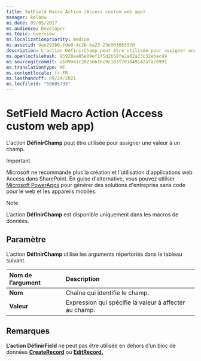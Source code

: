 ```yaml
---
title: SetField Macro Action (Access custom web app)
manager: kelbow
ms.date: 09/05/2017
ms.audience: Developer
ms.topic: overview
ms.localizationpriority: medium
ms.assetid: 9ae292b0-fde0-4c2b-ba23-23e90365597d
description: L'action DéfinirChamp peut être utilisée pour assigner une valeur à un champ.
ms.openlocfilehash: 95928aa85e09ef1f5d2b58fa2a02a33c32ebec49
ms.sourcegitcommit: a1d9041c20256616c9c183f7d1049142a7ac6991
ms.translationtype: MT
ms.contentlocale: fr-FR
ms.lasthandoff: 09/24/2021
ms.locfileid: "59605735"
---
```

# <a name="setfield-macro-action-access-custom-web-app"></a>SetField Macro Action (Access custom web app)

L'action **DéfinirChamp** peut être utilisée pour assigner une valeur à un champ. 
  
> [!IMPORTANT]
> Microsoft ne recommande plus la création et l'utilisation d'applications web Access dans SharePoint. En guise d'alternative, vous pouvez utiliser [Microsoft PowerApps](https://powerapps.microsoft.com/en-us/) pour générer des solutions d'entreprise sans code pour le web et les appareils mobiles. 
  
> [!NOTE]
> L’action **DéfinirChamp** est disponible uniquement dans les macros de données. 
  
## <a name="setting"></a>Paramètre

L’action **DéfinirChamp** utilise les arguments répertoriés dans le tableau suivant. 
  
|**Nom de l’argument**|**Description**|
|:-----|:-----|
|**Nom** <br/> |Chaîne qui identifie le champ.  <br/> |
|**Valeur** <br/> |Expression qui spécifie la valeur à affecter au champ.  <br/> |
   
## <a name="remarks"></a>Remarques

**L’action DéfinirField** ne peut pas être utilisée en dehors d’un bloc de données **[CreateRecord](createrecord-data-block-access-custom-web-app.md)** ou **[EditRecord.](editrecord-data-block-access-custom-web-app.md)** 
  

